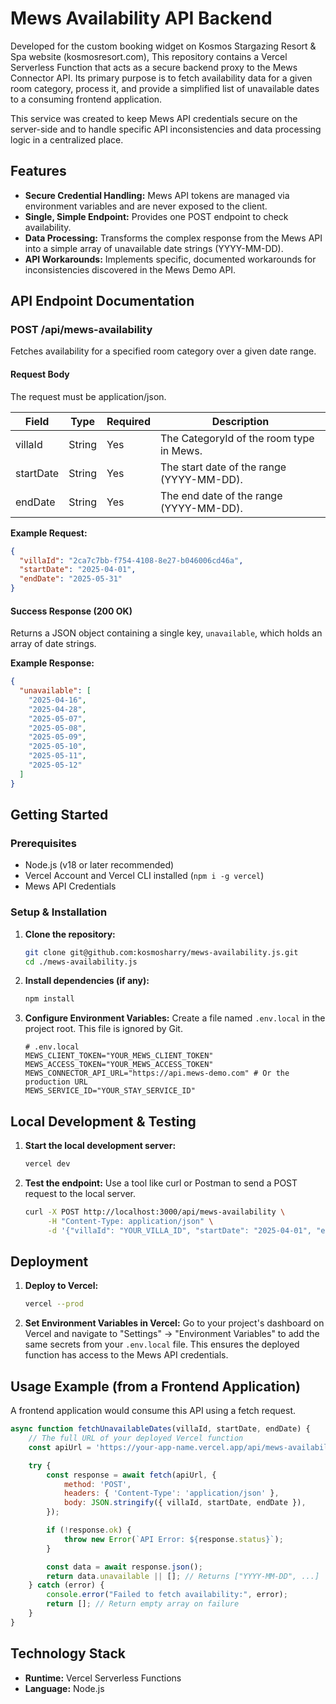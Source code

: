 # Mews Availability API Backend

Developed for the custom booking widget on Kosmos Stargazing Resort & Spa website (kosmosresort.com), This repository contains a Vercel Serverless Function that acts as a secure backend proxy to the Mews Connector API. Its primary purpose is to fetch availability data for a given room category, process it, and provide a simplified list of unavailable dates to a consuming frontend application.

This service was created to keep Mews API credentials secure on the server-side and to handle specific API inconsistencies and data processing logic in a centralized place.

## Features

- **Secure Credential Handling:** Mews API tokens are managed via environment variables and are never exposed to the client.
- **Single, Simple Endpoint:** Provides one POST endpoint to check availability.
- **Data Processing:** Transforms the complex response from the Mews API into a simple array of unavailable date strings (YYYY-MM-DD).
- **API Workarounds:** Implements specific, documented workarounds for inconsistencies discovered in the Mews Demo API.

## API Endpoint Documentation

### POST /api/mews-availability

Fetches availability for a specified room category over a given date range.

#### Request Body

The request must be application/json.

| Field     | Type   | Required | Description                                   |
|-----------|--------|----------|-----------------------------------------------|
| villaId   | String | Yes      | The CategoryId of the room type in Mews.     |
| startDate | String | Yes      | The start date of the range (YYYY-MM-DD).    |
| endDate   | String | Yes      | The end date of the range (YYYY-MM-DD).      |

**Example Request:**

```json
{
  "villaId": "2ca7c7bb-f754-4108-8e27-b046006cd46a",
  "startDate": "2025-04-01",
  "endDate": "2025-05-31"
}
```

#### Success Response (200 OK)

Returns a JSON object containing a single key, `unavailable`, which holds an array of date strings.

**Example Response:**

```json
{
  "unavailable": [
    "2025-04-16",
    "2025-04-28",
    "2025-05-07",
    "2025-05-08",
    "2025-05-09",
    "2025-05-10",
    "2025-05-11",
    "2025-05-12"
  ]
}
```
## Getting Started

### Prerequisites

- Node.js (v18 or later recommended)
- Vercel Account and Vercel CLI installed (`npm i -g vercel`)
- Mews API Credentials

### Setup & Installation

1. **Clone the repository:**
   ```bash
   git clone git@github.com:kosmosharry/mews-availability.js.git
   cd ./mews-availability.js
   ```

2. **Install dependencies (if any):**
   ```bash
   npm install
   ```

3. **Configure Environment Variables:**
   Create a file named `.env.local` in the project root. This file is ignored by Git.
   ```env
   # .env.local
   MEWS_CLIENT_TOKEN="YOUR_MEWS_CLIENT_TOKEN"
   MEWS_ACCESS_TOKEN="YOUR_MEWS_ACCESS_TOKEN"
   MEWS_CONNECTOR_API_URL="https://api.mews-demo.com" # Or the production URL
   MEWS_SERVICE_ID="YOUR_STAY_SERVICE_ID"
   ```

## Local Development & Testing

1. **Start the local development server:**
   ```bash
   vercel dev
   ```

2. **Test the endpoint:**
   Use a tool like curl or Postman to send a POST request to the local server.
   ```bash
   curl -X POST http://localhost:3000/api/mews-availability \
        -H "Content-Type: application/json" \
        -d '{"villaId": "YOUR_VILLA_ID", "startDate": "2025-04-01", "endDate": "2025-05-31"}'
   ```

## Deployment

1. **Deploy to Vercel:**
   ```bash
   vercel --prod
   ```

2. **Set Environment Variables in Vercel:**
   Go to your project's dashboard on Vercel and navigate to "Settings" -> "Environment Variables" to add the same secrets from your `.env.local` file. This ensures the deployed function has access to the Mews API credentials.

## Usage Example (from a Frontend Application)

A frontend application would consume this API using a fetch request.

```javascript
async function fetchUnavailableDates(villaId, startDate, endDate) {
    // The full URL of your deployed Vercel function
    const apiUrl = 'https://your-app-name.vercel.app/api/mews-availability';

    try {
        const response = await fetch(apiUrl, {
            method: 'POST',
            headers: { 'Content-Type': 'application/json' },
            body: JSON.stringify({ villaId, startDate, endDate }),
        });

        if (!response.ok) {
            throw new Error(`API Error: ${response.status}`);
        }

        const data = await response.json();
        return data.unavailable || []; // Returns ["YYYY-MM-DD", ...]
    } catch (error) {
        console.error("Failed to fetch availability:", error);
        return []; // Return empty array on failure
    }
}
```

## Technology Stack

- **Runtime:** Vercel Serverless Functions
- **Language:** Node.js
